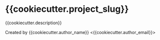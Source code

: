 # {{cookiecutter.project_slug}}

{{cookiecutter.description}}

Created by {{cookiecutter.author_name}} <{{cookiecutter.author_email}}>
